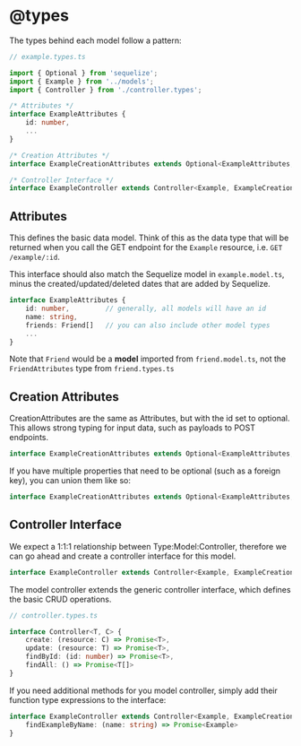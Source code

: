 # @types

The types behind each model follow a pattern:

```typescript
// example.types.ts

import { Optional } from 'sequelize';
import { Example } from '../models';
import { Controller } from './controller.types';

/* Attributes */
interface ExampleAttributes {
    id: number,
    ...    
}

/* Creation Attributes */
interface ExampleCreationAttributes extends Optional<ExampleAttributes, 'id'> {}

/* Controller Interface */
interface ExampleController extends Controller<Example, ExampleCreationAttributes> {}
```

## Attributes

This defines the basic data model. Think of this as the data type that will be returned when you call the GET endpoint for the `Example` resource, i.e. `GET /example/:id`. 

This interface should also match the Sequelize model in `example.model.ts`, minus the created/updated/deleted dates that are added by Sequelize. 

```typescript
interface ExampleAttributes {
    id: number,         // generally, all models will have an id
    name: string,
    friends: Friend[]   // you can also include other model types  
    ...    
}
```
Note that `Friend` would be a **model** imported from `friend.model.ts`, not the `FriendAttributes` type from `friend.types.ts`  


## Creation Attributes

CreationAttributes are the same as Attributes, but with the id set to optional. This allows strong typing for input data, such as payloads to POST endpoints.

```typescript
interface ExampleCreationAttributes extends Optional<ExampleAttributes, 'id'> {}
```

If you have multiple properties that need to be optional (such as a foreign key), you can union them like so:

```typescript
interface ExampleCreationAttributes extends Optional<ExampleAttributes, 'id' | 'anotherId'> {}
```

## Controller Interface

We expect a 1:1:1 relationship between Type:Model:Controller, therefore we can go ahead and create a controller interface for this model.

```typescript
interface ExampleController extends Controller<Example, ExampleCreationAttributes> {}
```

The model controller extends the generic controller interface, which defines the basic CRUD operations.

```typescript
// controller.types.ts

interface Controller<T, C> {
    create: (resource: C) => Promise<T>,
    update: (resource: T) => Promise<T>,
    findById: (id: number) => Promise<T>,
    findAll: () => Promise<T[]>
}
```

If you need additional methods for you model controller, simply add their function type expressions to the interface:

```typescript
interface ExampleController extends Controller<Example, ExampleCreationAttributes> {
    findExampleByName: (name: string) => Promise<Example>
}
```
